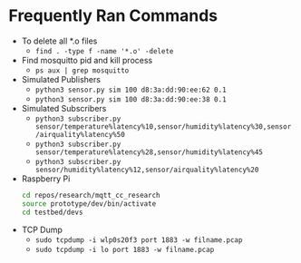 # Frequently Ran Commands
- To delete all *.o files
  - `find . -type f -name '*.o' -delete`
- Find mosquitto pid and kill process
  - `ps aux | grep mosquitto`
- Simulated Publishers
  - `python3 sensor.py sim 100 d8:3a:dd:90:ee:62 0.1`
  - `python3 sensor.py sim 100 d8:3a:dd:90:ee:38 0.1`
- Simulated Subscribers
  - `python3 subscriber.py sensor/temperature%latency%10,sensor/humidity%latency%30,sensor/airquality%latency%50`
  - `python3 subscriber.py sensor/temperature%latency%28,sensor/humidity%latency%45`
  - `python3 subscriber.py sensor/humidity%latency%12,sensor/airquality%latency%20`
- Raspberry Pi
  ```bash
  cd repos/research/mqtt_cc_research
  source prototype/dev/bin/activate
  cd testbed/devs
  ```
- TCP Dump
  - `sudo tcpdump -i wlp0s20f3 port 1883 -w filname.pcap`
  - `sudo tcpdump -i lo port 1883 -w filname.pcap`